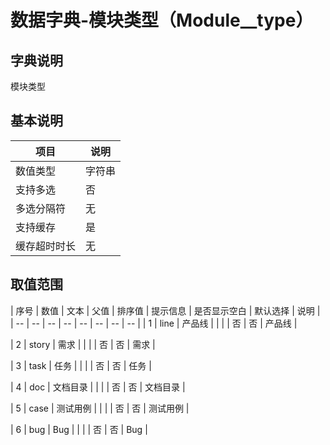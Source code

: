 # 数据字典-模块类型（Module__type）
## 字典说明
模块类型

## 基本说明
| 项目 | 说明 |
| -- | -- |
| 数值类型 | 字符串 |
| 支持多选 | 否 |
| 多选分隔符 | 无 |
| 支持缓存 | 是 |
| 缓存超时时长 | 无 |

## 取值范围
| 序号 | 数值 | 文本 | 父值 | 排序值 | 提示信息 | 是否显示空白 | 默认选择 | 说明 |
| -- | -- | -- | -- | -- | -- | -- | -- |
| 1 | line | 产品线 |  |  |  | 否 | 否 | 产品线 |

| 2 | story | 需求 |  |  |  | 否 | 否 | 需求 |

| 3 | task | 任务 |  |  |  | 否 | 否 | 任务 |

| 4 | doc | 文档目录 |  |  |  | 否 | 否 | 文档目录 |

| 5 | case | 测试用例 |  |  |  | 否 | 否 | 测试用例 |

| 6 | bug | Bug |  |  |  | 否 | 否 | Bug |


